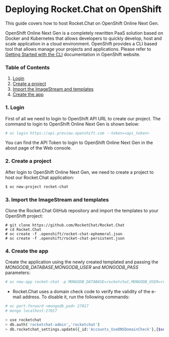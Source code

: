 # Deploying Rocket.Chat on OpenShift

This guide covers how to host Rocket.Chat on OpenShift Online Next Gen.

OpenShift Online Next Gen is a completely rewritten PaaS solution based on Docker and Kubernetes 
that allows developers to quickly develop, host and scale application in a cloud environment. OpenShift
provides a CLI based tool that allows manage your projects and applications. Please refer to 
[Getting Started with the CLI](https://docs.openshift.com/online/cli_reference/get_started_cli.html#cli-reference-get-started-cli)
documentation in OpenShift website.

### Table of Contents

1. [Login](#1-login)
2. [Create a project](#2-create-a-project)
3. [Import the ImageStream and templates](#3-import-the-imagestram-and-templates)
4. [Create the app](#4-create-the-app)

### 1. Login

First of all we need to login to OpenShift API URL to create our project. The command to login to
OpenShift Online Next Gen is shown below: 
```bash
# oc login https://api.preview.openshift.com --token=<api_token>
```
You can find the API Token to login to OpenShift Online Next Gen in the about page of the Web console.
### 2. Create a project
After login to OpenShift Online Next Gen, we need to create a project to host our Rocket.Chat application:
```bash
$ oc new-project rocket-chat
```

### 3. Import the ImageStream and templates
Clone the Rocket.Chat GitHub repository and import the templates to your OpenShift project:
```bash'/
# git clone https://github.com/RocketChat/Rocket.Chat
# cd Rocket.Chat
# oc create -f .openshift/rocket-chat-ephemeral.json
# oc create -f .openshift/rocket-chat-persistent.json
```

### 4. Create the app
Create the application using the newly created templated and passing the *MONGODB_DATABASE*,*MONGODB_USER*
 and *MONGODB_PASS* parameters: 
```bash
# oc new-app rocket-chat -p MONGODB_DATABASE=rocketchat,MONGODB_USER=rocketchat-admin,MONGODB_PASS=rocketchat
```

* Rocket.Chat uses a domain check code to verify the validity of the e-mail address. To disable it, run the following commands:

```bash
# oc port-forward <mongodb_pod> 27017
# mongo localhost:27017

> use rocketchat
> db.auth('rocketchat-admin','rocketchat')
> db.rocketchat_settings.update({_id:'Accounts_UseDNSDomainCheck'},{$set:{value:false}})
```
